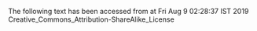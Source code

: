 The following text has been accessed from at Fri Aug 9 02:28:37 IST 2019
Creative_Commons_Attribution-ShareAlike_License
